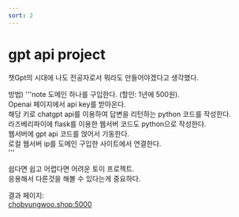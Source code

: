 ```yaml
---
sort: 2
---
```


# gpt api project


챗Gpt의 시대에 나도 전공자로서 뭐라도 만들어야겠다고 생각했다.    

방법)
'''note
도메인 하나를 구입한다. (할인: 1년에 500원).    
Openai 페이지에서 api key를 받아온다.   
해당 키로 chatgpt api를 이용하여 답변을 리턴하는 python 코드를 작성한다.    
라즈베리파이에 flask를 이용한 웹서버 코드도 python으로 작성한다.    
웹서버에 gpt api 코드를 얹어서 기동한다.    
로컬 웹서버 ip를 도메인 구입한 사이트에서 연결한다.    
'''
 
쉽다면 쉽고 어렵다면 어려운 토이 프로젝트.    
응용해서 다른것을 해볼 수 있다는게 중요하다.

결과 페이지:    
[chobyungwoo.shop:5000](chobyungwoo.shop:5000)
